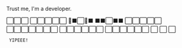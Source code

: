 Trust me, I'm a developer.

   ⬜⬜⬜
 ⬜⬜⬜⬜⬜
 🔲⬛⬜🔲⬛
 ⬛⬛⬜⬛⬛
 ⬜⬜⬜⬜⬜
   ⬜⬜⬜⬜⬜⬜⬜
     ⬜⬜⬜⬜⬜⬜
     ⬜⬜⬜⬜⬜⬜
     ⬜    ⬜  ⬜

     YIPEEE!





